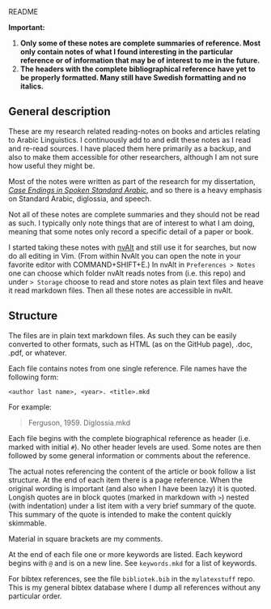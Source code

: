  README

**Important:**

1. **Only some of these notes are complete summaries of reference. Most only contain notes of what I found interesting in the particular reference or of information that may be of interest to me in the future.**
3. **The headers with the complete bibliographical reference have yet to be properly formatted. Many still have Swedish formatting and no italics.** 


## General description

These are my research related reading-notes on books and articles relating to Arabic Linguistics. I continuously add to and edit these notes as I read and re-read sources. I have placed them here primarily as a backup, and also to make them accessible for other researchers, although I am not sure how useful they might be.

Most of the notes were written as part of the research for my dissertation, [*Case Endings in Spoken Standard Arabic*](https://lup.lub.lu.se/search/publication/8524489), and so there is a heavy emphasis on Standard Arabic, diglossia, and speech.

Not all of these notes are complete summaries and they should not be read as such. I typically only note things that are of interest to what I am doing, meaning that some notes only record a specific detail of a paper or book.

I started taking these notes with [nvAlt](http://brettterpstra.com/projects/nvalt/) and still use it for searches, but now do all editing in Vim. (From within NvAlt you can open the note in your favorite editor with COMMAND+SHIFT+E.) In nvAlt in `Preferences > Notes` one can choose which folder nvAlt reads notes from (i.e. this repo) and under `> Storage` choose to read and store notes as plain text files and heave it read markdown files. Then all these notes are accessible in nvAlt.

## Structure
The files are in plain text markdown files. As such they can be easily converted to other formats, such as HTML (as on the GitHub page), .doc, .pdf, or whatever. 

Each file contains notes from one single reference. File names have the following form:

```
<author last name>, <year>. <title>.mkd
```

For example:

> Ferguson, 1959. Diglossia.mkd

Each file begins with the complete biographical reference as header (i.e. marked with initial `#`). No other header levels are used. Some notes are then followed by some general information or comments about the reference.

The actual notes referencing the content of the article or book follow a list structure. At the end of each item there is a page reference. When the original wording is important (and also when I have been lazy) it is quoted. Longish quotes are in block quotes (marked in markdown with `>`) nested (with indentation) under a list item with a very brief summary of the quote. This summary of the quote is intended to make the content quickly skimmable.

Material in square brackets are my comments.

At the end of each file one or more keywords are listed. Each keyword begins with `@` and is on a new line. See `keywords.mkd` for a list of keywords.

For bibtex references, see the file `bibliotek.bib` in the `mylatexstuff` repo. This is my general bibtex database where I dump all references without any particular order.
